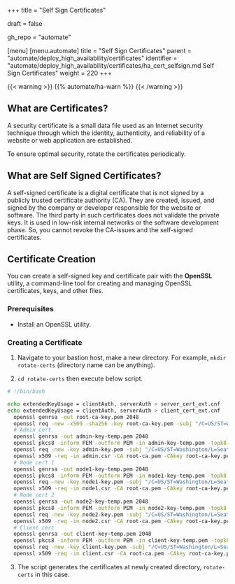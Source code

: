 +++
title = "Self Sign Certificates"

draft = false

gh_repo = "automate"

[menu]
  [menu.automate]
    title = "Self Sign Certificates"
    parent = "automate/deploy_high_availability/certificates"
    identifier = "automate/deploy_high_availability/certificates/ha_cert_selfsign.md Self Sign Certificates"
    weight = 220
+++

{{< warning >}}
{{% automate/ha-warn %}}
{{< /warning >}}

## What are Certificates?

A security certificate is a small data file used as an Internet security technique through which the identity, authenticity, and reliability of a website or web application are established.

To ensure optimal security, rotate the certificates periodically.

## What are Self Signed Certificates?

A self-signed certificate is a digital certificate that is not signed by a publicly trusted certificate authority (CA). They are created, issued, and signed by the company or developer responsible for the website or software. The third party in such certificates does not validate the private keys. It is used in low-risk internal networks or the software development phase. So, you cannot revoke the CA-issues and the self-signed certificates.

## Certificate Creation

You can create a self-signed key and certificate pair with the **OpenSSL** utility, a command-line tool for creating and managing OpenSSL certificates, keys, and other files.

### Prerequisites

-   Install an OpenSSL utility.

### Creating a Certificate

1. Navigate to your bastion host, make a new directory. For example, `mkdir rotate-certs` (directory name can be anything).

2. `cd rotate-certs` then execute below script.

```bash
# !/bin/bash

echo extendedKeyUsage = clientAuth, serverAuth > server_cert_ext.cnf
echo extendedKeyUsage = clientAuth, serverAuth > client_cert_ext.cnf
  openssl genrsa -out root-ca-key.pem 2048
  openssl req -new -x509 -sha256 -key root-ca-key.pem -subj "/C=US/ST=Washington/L=Seattle/O=Chef Software Inc/CN=progress" -out root-ca.pem -days 1095
  # Admin cert
  openssl genrsa -out admin-key-temp.pem 2048
  openssl pkcs8 -inform PEM -outform PEM -in admin-key-temp.pem -topk8 -nocrypt -v1 PBE-SHA1-3DES -out admin-key.pem
  openssl req -new -key admin-key.pem -subj "/C=US/ST=Washington/L=Seattle/O=Chef Software Inc/CN=chefadmin" -out admin.csr
  openssl x509 -req -in admin.csr -CA root-ca.pem -CAkey root-ca-key.pem -CAcreateserial -sha256 -out admin.pem -days 1095 -extfile server_cert_ext.cnf
  # Node cert 1
  openssl genrsa -out node1-key-temp.pem 2048
  openssl pkcs8 -inform PEM -outform PEM -in node1-key-temp.pem -topk8 -nocrypt -v1 PBE-SHA1-3DES -out node1-key.pem
  openssl req -new -key node1-key.pem -subj "/C=US/ST=Washington/L=Seattle/O=Chef Software Inc/CN=chefnode" -out node1.csr
  openssl x509 -req -in node1.csr -CA root-ca.pem -CAkey root-ca-key.pem -CAcreateserial -sha256 -out node1.pem -days 1095 -extfile client_cert_ext.cnf
  # Node cert 2
  openssl genrsa -out node2-key-temp.pem 2048
  openssl pkcs8 -inform PEM -outform PEM -in node2-key-temp.pem -topk8 -nocrypt -v1 PBE-SHA1-3DES -out node2-key.pem
  openssl req -new -key node2-key.pem -subj "/C=US/ST=Washington/L=Seattle/O=Chef Software Inc/CN=chefnode" -out node2.csr
  openssl x509 -req -in node2.csr -CA root-ca.pem -CAkey root-ca-key.pem -CAcreateserial -sha256 -out node2.pem -days 1095 -extfile client_cert_ext.cnf
  # Client cert
  openssl genrsa -out client-key-temp.pem 2048
  openssl pkcs8 -inform PEM -outform PEM -in client-key-temp.pem -topk8 -nocrypt -v1 PBE-SHA1-3DES -out client-key.pem
  openssl req -new -key client-key.pem -subj "/C=US/ST=Washington/L=Seattle/O=Chef Software Inc/CN=chefclient" -out client.csr
  openssl x509 -req -in client.csr -CA root-ca.pem -CAkey root-ca-key.pem -CAcreateserial -sha256 -out client.pem -days 1095 -extfile client_cert_ext.cnf
```

3. The script generates the certificates at newly created directory, `rotate-certs` in this case.
